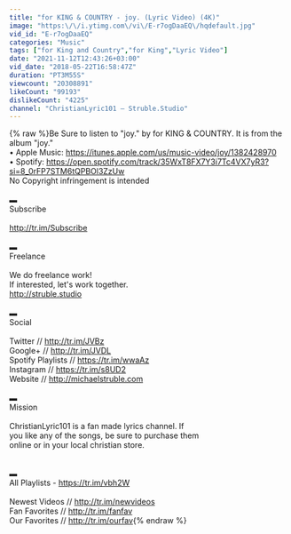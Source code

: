 ```yaml
---
title: "for KING & COUNTRY - joy. (Lyric Video) (4K)"
image: "https:\/\/i.ytimg.com\/vi\/E-r7ogDaaEQ\/hqdefault.jpg"
vid_id: "E-r7ogDaaEQ"
categories: "Music"
tags: ["for King and Country","for King","Lyric Video"]
date: "2021-11-12T12:43:26+03:00"
vid_date: "2018-05-22T16:58:47Z"
duration: "PT3M55S"
viewcount: "20308891"
likeCount: "99193"
dislikeCount: "4225"
channel: "ChristianLyric101 – Struble.Studio"
---
```

{% raw %}Be Sure to listen to &quot;joy.&quot; by for KING &amp; COUNTRY. It is from the album &quot;joy.&quot;<br />• Apple Music: <a rel="nofollow" target="blank" href="https://itunes.apple.com/us/music-video/joy/1382428970">https://itunes.apple.com/us/music-video/joy/1382428970</a><br />• Spotify: <a rel="nofollow" target="blank" href="https://open.spotify.com/track/35WxT8FX7Y3i7Tc4VX7yR3?si=8_0rFP7STM6tQPBOl3ZzUw">https://open.spotify.com/track/35WxT8FX7Y3i7Tc4VX7yR3?si=8_0rFP7STM6tQPBOl3ZzUw</a><br />No Copyright infringement is intended<br /><br />▬<br />Subscribe<br /><br /><a rel="nofollow" target="blank" href="http://tr.im/Subscribe">http://tr.im/Subscribe</a><br /><br />▬<br />Freelance<br /><br />We do freelance work!<br />If interested, let's work together.<br /><a rel="nofollow" target="blank" href="http://struble.studio">http://struble.studio</a><br /><br />▬<br />Social<br /><br />Twitter // <a rel="nofollow" target="blank" href="http://tr.im/JVBz">http://tr.im/JVBz</a><br />Google+ // <a rel="nofollow" target="blank" href="http://tr.im/JVDL">http://tr.im/JVDL</a><br />Spotify Playlists // <a rel="nofollow" target="blank" href="https://tr.im/wwaAz">https://tr.im/wwaAz</a><br />Instagram // <a rel="nofollow" target="blank" href="https://tr.im/s8UD2">https://tr.im/s8UD2</a><br />Website // <a rel="nofollow" target="blank" href="http://michaelstruble.com">http://michaelstruble.com</a><br /><br />▬<br />Mission<br /><br />ChristianLyric101 is a fan made lyrics channel. If <br />you like any of the songs, be sure to purchase them <br />online or in your local christian store.<br /><br /><br />▬<br />All Playlists - <a rel="nofollow" target="blank" href="https://tr.im/vbh2W">https://tr.im/vbh2W</a><br /><br />Newest Videos // <a rel="nofollow" target="blank" href="http://tr.im/newvideos">http://tr.im/newvideos</a><br />Fan Favorites // <a rel="nofollow" target="blank" href="http://tr.im/fanfav">http://tr.im/fanfav</a><br />Our Favorites // <a rel="nofollow" target="blank" href="http://tr.im/ourfav">http://tr.im/ourfav</a>{% endraw %}
